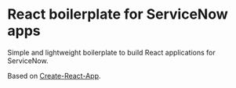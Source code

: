 # React boilerplate for ServiceNow apps

Simple and lightweight boilerplate to build React applications for ServiceNow. 

Based on [Create-React-App](https://github.com/facebook/create-react-app).


